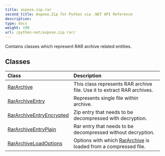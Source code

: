 ```yaml
---
title: aspose.zip.rar
second_title: Aspose.Zip for Python via .NET API Reference
description: 
type: docs
weight: 190
url: /python-net/aspose.zip.rar/
---
```



Contains classes which represent RAR archive related entities.

## Classes
| Class | Description |
| :- | :- |
|[RarArchive](/zip/python-net/aspose.zip.rar/rararchive/)|This class represents RAR archive file. Use it to extract RAR archives.|
|[RarArchiveEntry](/zip/python-net/aspose.zip.rar/rararchiveentry/)|Represents single file within archive.|
|[RarArchiveEntryEncrypted](/zip/python-net/aspose.zip.rar/rararchiveentryencrypted/)|Zip entry that needs to be decompressed with decryption.|
|[RarArchiveEntryPlain](/zip/python-net/aspose.zip.rar/rararchiveentryplain/)|Rar entry that needs to be decompressed without decryption.|
|[RarArchiveLoadOptions](/zip/python-net/aspose.zip.rar/rararchiveloadoptions/)|Options with which [RarArchive](/zip/python-net/aspose.zip.rar/rararchive/) is loaded from a compressed file.|
